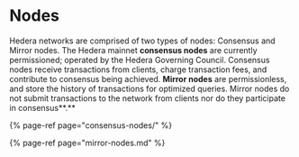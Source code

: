 # Nodes

Hedera networks are comprised of two types of nodes: Consensus and Mirror nodes. The Hedera mainnet **consensus nodes** are currently permissioned; operated by the Hedera Governing Council. Consensus nodes receive transactions from clients, charge transaction fees, and contribute to consensus being achieved. **Mirror nodes** are permissionless, and store the history of transactions for optimized queries. Mirror nodes do not submit transactions to the network from clients nor do they participate in consensus**.** 

{% page-ref page="consensus-nodes/" %}

{% page-ref page="mirror-nodes.md" %}



